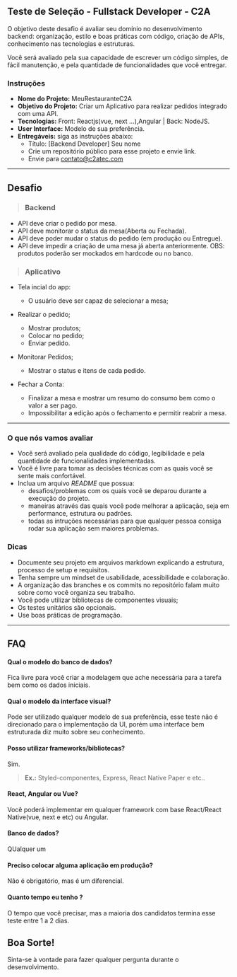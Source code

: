 ## Teste de Seleção - Fullstack Developer - C2A

O objetivo deste desafio é avaliar seu domínio no desenvolvimento backend: organização, estilo e boas práticas com código, criação de APIs, conhecimento nas tecnologias e estruturas.

Você será avaliado pela sua capacidade de escrever um código simples, de fácil manutenção, e pela quantidade de funcionalidades que você entregar.

### Instruções

- **Nome do Projeto:** MeuRestauranteC2A
- **Objetivo do Projeto:** Criar um Aplicativo para realizar pedidos integrado com uma API.
- **Tecnologias:** Front: Reactjs(vue, next ...),Angular | Back: NodeJS.
- **User Interface:** Modelo de sua preferência.
- **Entregáveis:** siga as instruções abaixo:
  - Título: [Backend Developer] Seu nome
  - Crie um repositório público para esse projeto e envie link.
  - Envie para contato@c2atec.com

---
## **Desafio**

>### **Backend**
- API deve criar o pedido por mesa.
- API deve monitorar o status da mesa(Aberta ou Fechada).
- API deve poder mudar o status do pedido (em produção ou Entregue).
- API deve impedir a criação de uma mesa já aberta anteriormente.
OBS: produtos poderão ser mockados em hardcode ou no banco.

>### **Aplicativo**
- Tela incial do app:
    - O usuário deve ser capaz de selecionar a mesa;

- Realizar o pedido;
    - Mostrar produtos;
    - Colocar no pedido;
    - Enviar pedido.
	
- Monitorar Pedidos;
    - Mostrar o status e itens de cada pedido.
	
- Fechar a Conta:
	- Finalizar a mesa e mostrar um resumo do consumo bem como o valor a ser pago.
	- Impossibilitar a edição após o fechamento e permitir reabrir a mesa.

---
### O que nós vamos avaliar

- Você será avaliado pela qualidade do código, legibilidade e pela quantidade de funcionalidades implementadas.
- Você é livre para tomar as decisões técnicas com as quais você se sente mais confortável.
- Inclua um arquivo *README* que possua:
  - desafios/problemas com os quais você se deparou durante a execução do projeto.
  - maneiras através das quais você pode melhorar a aplicação, seja em performance, estrutura ou padrões. 
  - todas as intruções necessárias para que qualquer pessoa consiga rodar sua aplicação sem maiores problemas.

### Dicas

- Documente seu projeto em arquivos markdown explicando a estrutura, processo de setup e requisitos.
- Tenha sempre um mindset de usabilidade, acessibilidade e colaboração.
- A organização das branches e os commits no repositório falam muito sobre como você organiza seu trabalho.
- Você pode utilizar bibliotecas de componentes visuais;
- Os testes unitários são opcionais.
- Use boas práticas de programação.

---
## FAQ
#### Qual o modelo do banco de dados?
Fica livre para você criar a modelagem que ache necessária para a tarefa bem como os dados iniciais.

#### Qual o modelo da interface visual?
Pode ser utilizado qualquer modelo de sua preferência, esse teste não é direcionado para o implementação da UI,
porém uma interface bem estruturada diz muito sobre seu conhecimento. 

#### Posso utilizar frameworks/bibliotecas?
Sim. 
>**Ex.:** Styled-componentes, Express, React Native Paper e etc..

#### React, Angular ou Vue?
Você poderá implementar em qualquer framework com base React/React Native(vue, next e etc) ou Angular.

#### Banco de dados?
QUalquer um

#### Preciso colocar alguma aplicação em produção?
Não é obrigatório, mas é um diferencial.

#### Quanto tempo eu tenho ?
O tempo que você precisar, mas a maioria dos candidatos termina esse teste entre 1 a 2 dias. 

## Boa Sorte!
Sinta-se à vontade para fazer qualquer pergunta durante o desenvolvimento.
